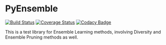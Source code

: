 # PyEnsemble

[![Build Status](https://travis-ci.org/eustomaqua/PyEnsemble.svg?branch=master)](https://travis-ci.org/eustomaqua/PyEnsemble) 
[![Coverage Status](https://coveralls.io/repos/github/eustomaqua/PyEnsemble/badge.svg)](https://coveralls.io/github/eustomaqua/PyEnsemble) 
[![Codacy Badge](https://api.codacy.com/project/badge/Grade/2337de0ee40847ecbd99aac71d2561e4)](https://www.codacy.com/manual/eustomaqua/PyEnsemble?utm_source=github.com&amp;utm_medium=referral&amp;utm_content=eustomaqua/PyEnsemble&amp;utm_campaign=Badge_Grade) 


This is a test library for Ensemble Learning methods, involving Diversity and Ensemble Pruning methods as well. 


